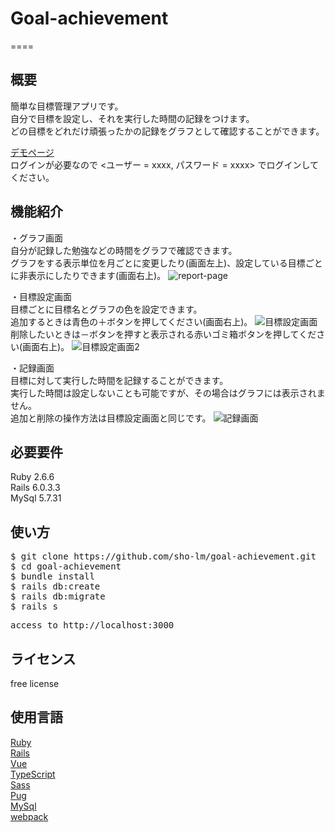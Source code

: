 # Goal-achievement
====

## 概要
簡単な目標管理アプリです。<br>
自分で目標を設定し、それを実行した時間の記録をつけます。<br>
どの目標をどれだけ頑張ったかの記録をグラフとして確認することができます。<br>

<a href="http://ec2-52-199-23-50.ap-northeast-1.compute.amazonaws.com">デモページ</a><br>
ログインが必要なので &lt;ユーザー = xxxx, パスワード = xxxx&gt; でログインしてください。

## 機能紹介
・グラフ画面<br>
自分が記録した勉強などの時間をグラフで確認できます。<br>
グラフをする表示単位を月ごとに変更したり(画面左上)、設定している目標ごとに非表示にしたりできます(画面右上)。
![report-page](https://user-images.githubusercontent.com/42924818/103174123-e6433c80-48a2-11eb-8505-239648fdfacb.png)

・目標設定画面<br>
目標ごとに目標名とグラフの色を設定できます。<br>
追加するときは青色の＋ボタンを押してください(画面右上)。
![目標設定画面](https://user-images.githubusercontent.com/42924818/103284569-eb2cfb00-4a1e-11eb-90f8-be0bc25f9c42.png)
削除したいときは－ボタンを押すと表示される赤いゴミ箱ボタンを押してください(画面右上)。
![目標設定画面2](https://user-images.githubusercontent.com/42924818/103284886-d69d3280-4a1f-11eb-95d1-f7d577e14002.png)

・記録画面<br>
目標に対して実行した時間を記録することができます。<br>
実行した時間は設定しないことも可能ですが、その場合はグラフには表示されません。<br>
追加と削除の操作方法は目標設定画面と同じです。
![記録画面](https://user-images.githubusercontent.com/42924818/103285058-680ca480-4a20-11eb-8ec6-70adbe5e9bab.png)

## 必要要件
Ruby 2.6.6<br>
Rails 6.0.3.3<br>
MySql 5.7.31

## 使い方
<pre>
$ git clone <span>https://github.com/sho-lm/goal-achievement.git</span>
$ cd goal-achievement
$ bundle install
$ rails db:create
$ rails db:migrate
$ rails s
</pre>
<pre>
access to <span>http://localhost:3000</span>
</pre>

## ライセンス
free license

## 使用言語
<a href="https://ruby-lang.org/ja/">Ruby</a><br>
<a href="https://railsguides.jp/">Rails</a><br>
<a href="https://jp.vuejs.org/index.html">Vue</a><br>
<a href="https://www.typescriptlang.org/">TypeScript</a><br>
<a href="https://sass-lang.com/">Sass</a><br>
<a href="https://www.npmjs.com/package/pug">Pug</a><br>
<a href="https://www.mysql.com/jp/">MySql</a><br>
<a href="https://webpack.js.org/">webpack</a><br>
